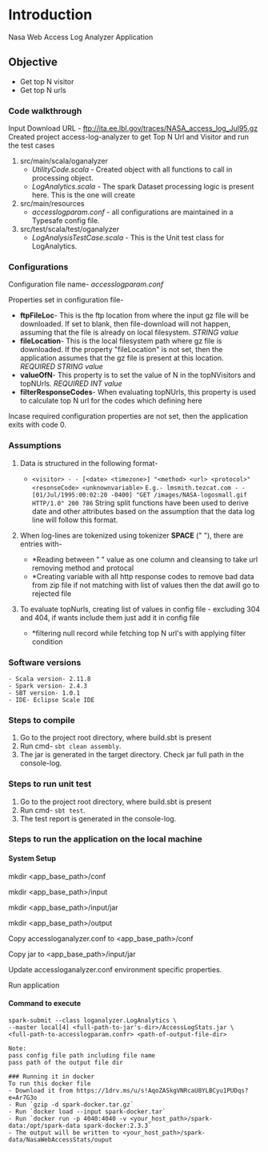 # Introduction
Nasa Web Access Log Analyzer Application

## Objective
- Get top N visitor
- Get top N urls

### Code walkthrough
Input Download URL - ftp://ita.ee.lbl.gov/traces/NASA_access_log_Jul95.gz	
Created project access-log-analyzer to get Top N Url and Visitor and run the test cases
1. src/main/scala/oganalyzer
	* *UtilityCode.scala* - Created object with all functions to call in processing object.
	* *LogAnalytics.scala* - The spark Dataset processing logic is present here. This is the one will create 
2. src/main/resources
	* *accesslogparam.conf* - all configurations are maintained in a Typesafe config file.
3. src/test/scala/test/oganalyzer
	* *LogAnalysisTestCase.scala* - This is the Unit test class for LogAnalytics.

### Configurations
Configuration file name- *accesslogparam.conf*

Properties set in configuration file-
- **ftpFileLoc**- This is the ftp location from where the input gz file will be downloaded. If set to blank, then file-download will not happen, assuming that the file is already on local filesystem. *STRING value*
- **fileLocation**- This is the local filesystem path where gz file is downloaded. If the property "fileLocation" is not set, then the application assumes that the gz file is present at this location. *REQUIRED STRING value*	
- **valueOfN**- This property is to set the value of N in the topNVisitors and topNUrls. *REQUIRED INT value*
- **filterResponseCodes**- When evaluating topNUrls, this property is used to calculate top N url for the codes which defining here

Incase required configuration properties are not set, then the application exits with code 0.

### Assumptions
1. Data is structured in the following format- 
	* `<visitor> - - [<date> <timezone>] "<method> <url> <protocol>" <resonseCode> <unknownvariable>`
  	  `E.g.- lmsmith.tezcat.com - - [01/Jul/1995:00:02:20 -0400] "GET /images/NASA-logosmall.gif HTTP/1.0" 200 786`
  	  String split functions have been used to derive date and other attributes based on the assumption that the data log line will follow this format.

2. When log-lines are tokenized using tokenizer **SPACE** (" "), there are entries with-
	* *Reading between " " value as one column and cleansing to take url removing method and protocal
	* *Creating variable with all http response codes to remove bad data from zip file if not matching with list of values then the dat awill go to rejected file
	
3. To evaluate topNurls, creating list of values in config file - excluding 304 and 404, if wants include them just add it in config file
	* *filtering null record while fetching top N url's with applying filter condition

### Software versions
	- Scala version- 2.11.8
	- Spark version- 2.4.3
	- SBT version- 1.0.1
	- IDE- Eclipse Scale IDE
	
### Steps to compile
1. Go to the project root directory, where build.sbt is present
2. Run cmd- `sbt clean assembly`. 
3. The jar is generated in the target directory. Check jar full path in the console-log.


### Steps to run unit test
1. Go to the project root directory, where build.sbt is present
2. Run cmd- `sbt test`.
3. The test report is generated in the console-log.

### Steps to run the application on the local machine
#### System Setup
mkdir <app_base_path>/conf

mkdir <app_base_path>/input

mkdir <app_base_path>/input/jar

mkdir <app_base_path>/output
	
	
Copy accessloganalyzer.conf to <app_base_path>/conf

Copy jar to <app_base_path>/input/jar

Update accessloganalyzer.conf environment specific properties.

Run application

#### Command to execute	
```
spark-submit --class loganalyzer.LogAnalytics \
--master local[4] <full-path-to-jar's-dir>/AccessLogStats.jar \
<full-path-to-accesslogparam.confr> <path-of-output-file-dir>

Note: 
pass config file path including file name
pass path of the output file dir

### Running it in docker
To run this docker file
- Download it from https://1drv.ms/u/s!AqoZASkgVNRcaU8YLBCyu1PUDqs?e=Ar7G3o
- Run `gzip -d spark-docker.tar.gz`
- Run `docker load --input spark-docker.tar`
- Run `docker run -p 4040:4040 -v <your_host_path>/spark-data:/opt/spark-data spark-docker:2.3.3`
- The output will be written to <your_host_path>/spark-data/NasaWebAccessStats/ouput
	


